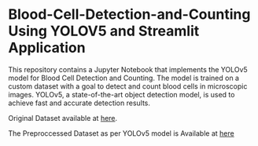 # Blood-Cell-Detection-and-Counting Using YOLOV5 and Streamlit Application

This repository contains a Jupyter Notebook that implements the YOLOv5 model for Blood Cell Detection and Counting. The model is trained on a custom dataset with a goal to detect and count blood cells in microscopic images. YOLOv5, a state-of-the-art object detection model, is used to achieve fast and accurate detection results.

Original Dataset available at [here](https://github.com/Shenggan/BCCD_Dataset).

The Preproccessed Dataset as per YOLOv5 model is Available at [here](https://github.com/bala-codes/Yolo-V5_Object_Detection_Blood_Cell_Count_and_Detection/tree/master/dataset-preprocessed)

